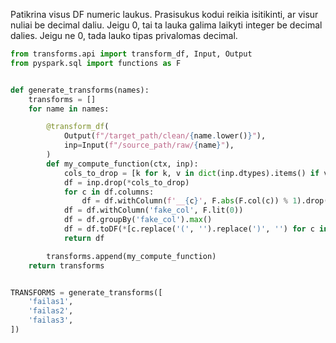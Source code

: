 Patikrina visus DF numeric laukus. Prasisukus kodui reikia isitikinti, ar visur nuliai be decimal daliu. 
Jeigu 0, tai ta lauka galima laikyti integer be decimal dalies. Jeigu ne 0, tada lauko tipas privalomas decimal.

```python
from transforms.api import transform_df, Input, Output
from pyspark.sql import functions as F


def generate_transforms(names):
    transforms = []
    for name in names:

        @transform_df(
            Output(f"/target_path/clean/{name.lower()}"),
            inp=Input(f"/source_path/raw/{name}"),
        )
        def my_compute_function(ctx, inp):
            cols_to_drop = [k for k, v in dict(inp.dtypes).items() if v in ['string', 'date', 'timestamp']]
            df = inp.drop(*cols_to_drop)
            for c in df.columns:
                df = df.withColumn(f'__{c}', F.abs(F.col(c)) % 1).drop(c)
            df = df.withColumn('fake_col', F.lit(0))
            df = df.groupBy('fake_col').max()
            df = df.toDF(*[c.replace('(', '').replace(')', '') for c in df.columns])
            return df

        transforms.append(my_compute_function)
    return transforms


TRANSFORMS = generate_transforms([
    'failas1',
    'failas2',
    'failas3',
])
```
